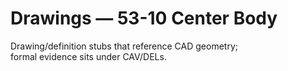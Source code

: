 # Drawings — 53-10 Center Body

Drawing/definition stubs that reference CAD geometry;  
formal evidence sits under CAV/DELs.
